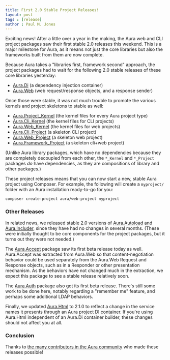 ```yaml
---
title: First 2.0 Stable Project Releases!
layout: post
tags : [release]
author : Paul M. Jones
---
```


Exciting news! After a little over a year in the making, the Aura web and CLI project packages saw their first stable 2.0 releases this weekend.  This is a major milestone for Aura, as it means not just the core libraries but also the frameworks built from them are now complete.

Because Aura takes a "libraries first, framework second" approach, the project packages had to wait for the following 2.0 stable releases of these core libraries yesterday:

- [Aura.Di](https://github.com/auraphp/Aura.Di) (a dependency injection container)
- [Aura.Web](https://github.com/auraphp/Aura.Web) (web request/response objects, and a response sender)

Once those were stable, it was not much trouble to promote the various kernels and project skeletons to stable as well:

- [Aura.Project_Kernel](https://github.com/auraphp/Aura.Project_Kernel) (the kernel files for every Aura project type)
- [Aura.Cli_Kernel](https://github.com/auraphp/Aura.Cli_Kernel) (the kernel files for CLI projects)
- [Aura.Web_Kernel](https://github.com/auraphp/Aura.Web_Kernel) (the kernel files for web projects)
- [Aura.Cli_Project](https://github.com/auraphp/Aura.Cli_Project) (a skeleton CLI project)
- [Aura.Web_Project](https://github.com/auraphp/Aura.Web_Project) (a skeleton web project)
- [Aura.Framework_Project](https://github.com/auraphp/Aura.Framework_Project) (a skeleton cli+web project)

(Unlike Aura library packages, which have no dependencies because they are completely decoupled from each other, the `*_Kernel` and `*_Project` packages *do* have dependencies, as they are compositions of library and other packages.)

These project releases means that you can now start a new, stable Aura project using Composer. For example, the following will create a `myproject/` folder with an Aura installation ready-to-go for you:

```
composer create-project aura/web-project myproject
```

### Other Releases

In related news, we released stable 2.0 versions of [Aura.Autoload](https://github.com/auraphp/Aura.Autoload) and [Aura.Includer](https://github.com/auraphp/Aura.Includer), since they have had no changes in several months. (These were initially thought to be core components for the project packages, but it turns out they were not needed.)

The [Aura.Accept](https://github.com/auraphp/Aura.Accept) package saw its first beta release today as well. Aura.Accept was extracted from Aura.Web so that content-negotiation behavior could be used separately from the Aura.Web Request and Response objects, such as in a Responder or other presentation mechanism. As the behaviors have not changed much in the extraction, we expect this package to see a stable release relatively soon.

The [Aura.Auth](https://github.com/auraphp/Aura.Auth) package also got its first beta release. There's still some work to be done here, notably regarding a "remember me" feature, and perhaps some additional LDAP behaviors.

Finally, we updated [Aura.Html](https://github.com/auraphp/Aura.Html) to 2.1.0 to reflect a change in the service names it presents through an Aura project DI container. If you're using Aura.Html independent of an Aura.Di container builder, these changes should not affect you at all.

### Conclusion

Thanks to [the many contributors in the Aura community](http://auraphp.com/community) who made these releases possible!
